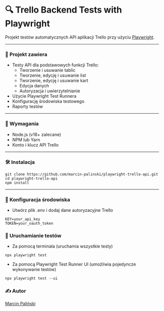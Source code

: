 # 🔍 Trello Backend Tests with Playwright

Projekt testów automatycznych API aplikacji Trello przy użyciu [Playwright](https://playwright.dev/).

---

### 📁 Projekt zawiera

-   Testy API dla podstawowych funkcji Trello:
    -   Tworzenie i usuwanie tablic
    -   Tworzenie, edycję i usuwanie list
    -   Tworzenie, edycję i usuwanie kart
    -   Edycja danych
    -   Autoryzacja i uwierzytelnianie
-   Użycie Playwright Test Runnera
-   Konfigurację środowiska testowego
-   Raporty testów

---

### 🚀 Wymagania

-   Node.js (v18+ zalecane)
-   NPM lub Yarn
-   Konto i klucz API Trello

---

### 🛠️ Instalacja

```
git clone https://github.com/marcin-palinski/playwright-trello-api.git
cd playwright-trello-api
npm install
```

---

### 🔐 Konfiguracja środowiska

-   Utwórz plik .env i dodaj dane autoryzacyjne Trello

```
KEY=your_api_key
TOKEN=your_oauth_token
```

### 🧪 Uruchamianie testów

-   Za pomocą terminala (uruchamia wszystkie testy)

```
npx playwright test
```

-   Za pomocą Playwright Test Runner UI (umożliwia pojedyncze wykonywanie testów)

```
npx playwright test --ui
```

### ✍️ Autor

[Marcin Paliński](https://github.com/marcin-palinski)
